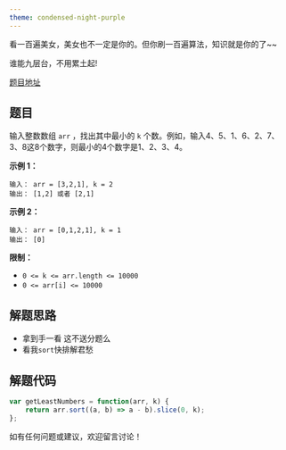 ```yaml
---
theme: condensed-night-purple
---
```


看一百遍美女，美女也不一定是你的。但你刷一百遍算法，知识就是你的了~~

谁能九层台，不用累土起!

[题目地址](https://leetcode-cn.com/problems/zui-xiao-de-kge-shu-lcof/)

<!-- more -->


## 题目

输入整数数组 `arr` ，找出其中最小的 `k` 个数。例如，输入4、5、1、6、2、7、3、8这8个数字，则最小的4个数字是1、2、3、4。

**示例 1：**

```
输入： arr = [3,2,1], k = 2
输出： [1,2] 或者 [2,1]
```

**示例 2：**

```
输入： arr = [0,1,2,1], k = 1
输出： [0]
```

**限制：**

-   `0 <= k <= arr.length <= 10000`
-   `0 <= arr[i] <= 10000`


## 解题思路

- 拿到手一看 这不送分题么
- 看我`sort`快排解君愁

## 解题代码

```js
var getLeastNumbers = function(arr, k) {
    return arr.sort((a, b) => a - b).slice(0, k);
};
```

如有任何问题或建议，欢迎留言讨论！







